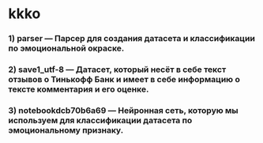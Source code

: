 # kkko
### 1) parser — Парсер для создания датасета и классификации по эмоциональной окраске.
### 2) save1_utf-8 — Датасет, который несёт в себе текст отзывов о Тинькофф Банк и имеет в себе информацию о тексте комментария и его оценке.
### 3) notebookdcb70b6a69 — Нейронная сеть, которую мы используем для классификации датасета по эмоциональному признаку.
